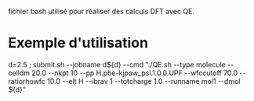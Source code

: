 fichier bash utilisé pour réaliser des calculs DFT avec QE.

# Exemple d'utilisation
d=2.5 ;  submit.sh --jobname d${d} --cmd "./QE.sh --type molecule --celldm 20.0 --nkpt 10 --pp H.pbe-kjpaw_psl.1.0.0.UPF --wfccutoff 70.0 --ratiorhowfc 10.0 --elt H --ibrav 1  --totcharge 1.0 --runname mol1 --dmol ${d}"
